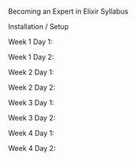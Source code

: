 Becoming an Expert in Elixir Syllabus

Installation / Setup

Week 1 Day 1:

Week 1 Day 2:

Week 2 Day 1: 

Week 2 Day 2: 

Week 3 Day 1:

Week 3 Day 2: 

Week 4 Day 1: 

Week 4 Day 2: 

